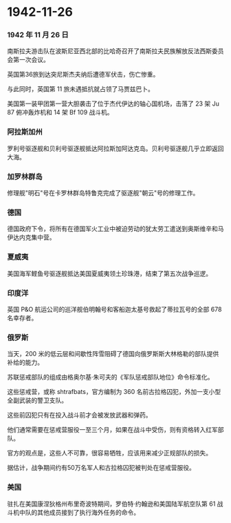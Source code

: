 # 1942-11-26

### 1942 年 11 月 26 日

南斯拉夫游击队在波斯尼亚西北部的比哈奇召开了南斯拉夫民族解放反法西斯委员会第一次会议。

英国第36旅到达突尼斯杰夫纳后遭德军伏击，伤亡惨重。

与此同时，英国第 11 旅未遇抵抗就占领了马贾兹巴卜。

美国第一装甲团第一营大胆袭击了位于杰代伊达的轴心国机场，击落了 23 架 Ju
87 俯冲轰炸机和 14 架 Bf 109 战斗机。

### 阿拉斯加州

罗利号驱逐舰和贝利号驱逐舰抵达阿拉斯加阿达克岛。贝利号驱逐舰几乎立即返回大海。

### 加罗林群岛

修理舰"明石"号在卡罗林群岛特鲁克完成了驱逐舰"朝云"号的修理工作。

### 德国

德国政府下令，将所有在德国军火工业中被迫劳动的犹太劳工遣送到奥斯维辛和马伊达内克集中营。

### 夏威夷

美国海军鲣鱼号驱逐舰抵达美国夏威夷领土珍珠港，结束了第五次战争巡逻。

### 印度洋

英国 P&O 航运公司的巡洋舰伯明翰号和客船迦太基号救起了蒂拉瓦号的全部 678
名幸存者。

### 俄罗斯

当天，200
米的低云层和间歇性阵雪阻碍了德国向俄罗斯斯大林格勒的部队提供补给的能力。

苏联惩戒部队的组成由格奥尔基·朱可夫的《军队惩戒部队地位》命令标准化。

这些惩戒营，或称 shtrafbats，官方编制为 360
名前古拉格囚犯，外加一支小型全副武装的警卫支队。

这些前囚犯只有在投入战斗前才会被发放武器和弹药。

他们通常需要在惩戒营服役一至三个月，如果在战斗中受伤，则有资格转入红军部队。

官方的观点是，这些人不可靠，很容易牺牲，应该用来减少正规部队的损失。

据估计，战争期间约有50万名军人和古拉格囚犯被判处在惩戒营服役。

### 美国

驻扎在美国康涅狄格州布里奇波特期间，罗伯特·约翰逊和美国陆军航空队第 61
战斗机中队的其他成员接到了执行海外任务的命令。